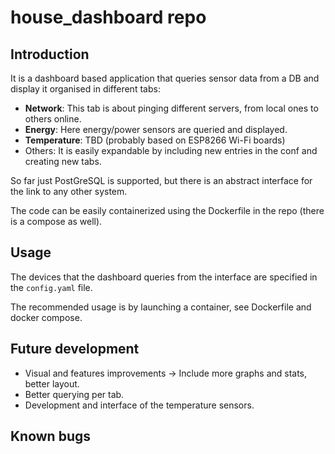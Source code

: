 # house_dashboard repo
## Introduction
It is a dashboard based application that queries sensor data from a DB and display
it organised in different tabs:

- __Network__: This tab is about pinging different servers, from local ones to others online.
- __Energy__: Here energy/power sensors are queried and displayed.
- __Temperature__: TBD (probably based on ESP8266 Wi-Fi boards)
- Others: It is easily expandable by including new entries in the conf and 
creating new tabs.

So far just PostGreSQL is supported, but there is an abstract interface for the
link to any other system.

The code can be easily containerized using the Dockerfile in the repo (there is
a compose as well).

## Usage
The devices that the dashboard queries from the interface are specified in the 
`config.yaml` file. 

The recommended usage is by launching a container, see Dockerfile and docker 
compose.

## Future development
- Visual and features improvements -> Include more graphs and stats, better layout.
- Better querying per tab.
- Development and interface of the temperature sensors.


## Known bugs
